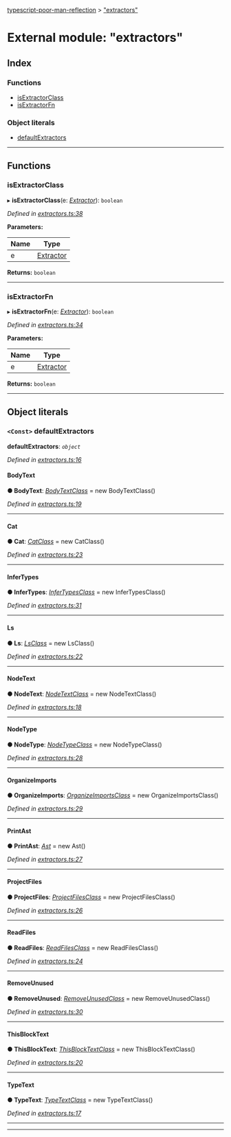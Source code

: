 [typescript-poor-man-reflection](../README.md) > ["extractors"](../modules/_extractors_.md)

# External module: "extractors"

## Index

### Functions

* [isExtractorClass](_extractors_.md#isextractorclass)
* [isExtractorFn](_extractors_.md#isextractorfn)

### Object literals

* [defaultExtractors](_extractors_.md#defaultextractors)

---

## Functions

<a id="isextractorclass"></a>

###  isExtractorClass

▸ **isExtractorClass**(e: *[Extractor](_types_.md#extractor)*): `boolean`

*Defined in [extractors.ts:38](https://github.com/cancerberoSgx/typescript-poor-man-reflection/blob/4ce0fbf/src/extractors.ts#L38)*

**Parameters:**

| Name | Type |
| ------ | ------ |
| e | [Extractor](_types_.md#extractor) |

**Returns:** `boolean`

___
<a id="isextractorfn"></a>

###  isExtractorFn

▸ **isExtractorFn**(e: *[Extractor](_types_.md#extractor)*): `boolean`

*Defined in [extractors.ts:34](https://github.com/cancerberoSgx/typescript-poor-man-reflection/blob/4ce0fbf/src/extractors.ts#L34)*

**Parameters:**

| Name | Type |
| ------ | ------ |
| e | [Extractor](_types_.md#extractor) |

**Returns:** `boolean`

___

## Object literals

<a id="defaultextractors"></a>

### `<Const>` defaultExtractors

**defaultExtractors**: *`object`*

*Defined in [extractors.ts:16](https://github.com/cancerberoSgx/typescript-poor-man-reflection/blob/4ce0fbf/src/extractors.ts#L16)*

<a id="defaultextractors.bodytext"></a>

####  BodyText

**● BodyText**: *[BodyTextClass](../classes/_extractors_basic_bodytext_.bodytextclass.md)* =  new BodyTextClass()

*Defined in [extractors.ts:19](https://github.com/cancerberoSgx/typescript-poor-man-reflection/blob/4ce0fbf/src/extractors.ts#L19)*

___
<a id="defaultextractors.cat"></a>

####  Cat

**● Cat**: *[CatClass](../classes/_extractors_fs_cat_.catclass.md)* =  new CatClass()

*Defined in [extractors.ts:23](https://github.com/cancerberoSgx/typescript-poor-man-reflection/blob/4ce0fbf/src/extractors.ts#L23)*

___
<a id="defaultextractors.infertypes"></a>

####  InferTypes

**● InferTypes**: *[InferTypesClass](../classes/_extractors_source_infertypes_.infertypesclass.md)* =  new InferTypesClass()

*Defined in [extractors.ts:31](https://github.com/cancerberoSgx/typescript-poor-man-reflection/blob/4ce0fbf/src/extractors.ts#L31)*

___
<a id="defaultextractors.ls"></a>

####  Ls

**● Ls**: *[LsClass](../classes/_extractors_fs_ls_.lsclass.md)* =  new LsClass()

*Defined in [extractors.ts:22](https://github.com/cancerberoSgx/typescript-poor-man-reflection/blob/4ce0fbf/src/extractors.ts#L22)*

___
<a id="defaultextractors.nodetext"></a>

####  NodeText

**● NodeText**: *[NodeTextClass](../classes/_extractors_basic_nodetext_.nodetextclass.md)* =  new NodeTextClass()

*Defined in [extractors.ts:18](https://github.com/cancerberoSgx/typescript-poor-man-reflection/blob/4ce0fbf/src/extractors.ts#L18)*

___
<a id="defaultextractors.nodetype"></a>

####  NodeType

**● NodeType**: *[NodeTypeClass](../classes/_extractors_source_nodetype_.nodetypeclass.md)* =  new NodeTypeClass()

*Defined in [extractors.ts:28](https://github.com/cancerberoSgx/typescript-poor-man-reflection/blob/4ce0fbf/src/extractors.ts#L28)*

___
<a id="defaultextractors.organizeimports"></a>

####  OrganizeImports

**● OrganizeImports**: *[OrganizeImportsClass](../classes/_extractors_source_organizeimports_.organizeimportsclass.md)* =  new OrganizeImportsClass()

*Defined in [extractors.ts:29](https://github.com/cancerberoSgx/typescript-poor-man-reflection/blob/4ce0fbf/src/extractors.ts#L29)*

___
<a id="defaultextractors.printast"></a>

####  PrintAst

**● PrintAst**: *[Ast](../classes/_extractors_source_printast_.ast.md)* =  new Ast()

*Defined in [extractors.ts:27](https://github.com/cancerberoSgx/typescript-poor-man-reflection/blob/4ce0fbf/src/extractors.ts#L27)*

___
<a id="defaultextractors.projectfiles"></a>

####  ProjectFiles

**● ProjectFiles**: *[ProjectFilesClass](../classes/_extractors_source_projectfiles_.projectfilesclass.md)* =  new ProjectFilesClass()

*Defined in [extractors.ts:26](https://github.com/cancerberoSgx/typescript-poor-man-reflection/blob/4ce0fbf/src/extractors.ts#L26)*

___
<a id="defaultextractors.readfiles"></a>

####  ReadFiles

**● ReadFiles**: *[ReadFilesClass](../classes/_extractors_fs_readfiles_.readfilesclass.md)* =  new ReadFilesClass()

*Defined in [extractors.ts:24](https://github.com/cancerberoSgx/typescript-poor-man-reflection/blob/4ce0fbf/src/extractors.ts#L24)*

___
<a id="defaultextractors.removeunused"></a>

####  RemoveUnused

**● RemoveUnused**: *[RemoveUnusedClass](../classes/_extractors_source_removeunused_.removeunusedclass.md)* =  new RemoveUnusedClass()

*Defined in [extractors.ts:30](https://github.com/cancerberoSgx/typescript-poor-man-reflection/blob/4ce0fbf/src/extractors.ts#L30)*

___
<a id="defaultextractors.thisblocktext"></a>

####  ThisBlockText

**● ThisBlockText**: *[ThisBlockTextClass](../classes/_extractors_basic_thisblocktext_.thisblocktextclass.md)* =  new ThisBlockTextClass()

*Defined in [extractors.ts:20](https://github.com/cancerberoSgx/typescript-poor-man-reflection/blob/4ce0fbf/src/extractors.ts#L20)*

___
<a id="defaultextractors.typetext"></a>

####  TypeText

**● TypeText**: *[TypeTextClass](../classes/_extractors_basic_typetext_.typetextclass.md)* =  new TypeTextClass()

*Defined in [extractors.ts:17](https://github.com/cancerberoSgx/typescript-poor-man-reflection/blob/4ce0fbf/src/extractors.ts#L17)*

___

___

